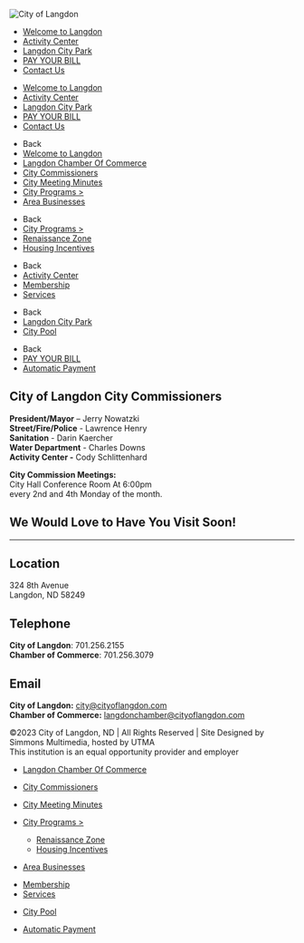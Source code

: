 ![City of Langdon](https://www.cityoflangdon.com/uploads/2/6/0/8/26086443/cityoflangdon-2019logow.png)

- [Welcome to Langdon](https://www.cityoflangdon.com)
- [Activity Center](https://www.cityoflangdon.com/activity-center.html)
- [Langdon City Park](https://www.cityoflangdon.com/langdon-city-park.html)
- [PAY YOUR BILL](https://cityoflangdon.payacp.com)
- [Contact Us](https://www.cityoflangdon.com/contact-us.html)

<!--THE END-->

- [Welcome to Langdon](https://www.cityoflangdon.com)
- [Activity Center](https://www.cityoflangdon.com/activity-center.html)
- [Langdon City Park](https://www.cityoflangdon.com/langdon-city-park.html)
- [PAY YOUR BILL](https://cityoflangdon.payacp.com)
- [Contact Us](https://www.cityoflangdon.com/contact-us.html)

<!--THE END-->

- Back
- [Welcome to Langdon](https://www.cityoflangdon.com)
- [Langdon Chamber Of Commerce](https://www.langdonchamber.com)
- [City Commissioners](https://www.cityoflangdon.com/city-commissioners.html)
- [City Meeting Minutes](https://www.cityoflangdon.com/city-meeting-minutes.html)
- [City Programs &gt;](http:)
- [Area Businesses](https://www.cityoflangdon.com/business.html)

<!--THE END-->

- Back
- [City Programs &gt;](http:)
- [Renaissance Zone](https://www.cityoflangdon.com/renaissance-zone.html)
- [Housing Incentives](https://www.cityoflangdon.com/housing-incentives.html)

<!--THE END-->

- Back
- [Activity Center](https://www.cityoflangdon.com/activity-center.html)
- [Membership](https://www.cityoflangdon.com/membership.html)
- [Services](https://www.cityoflangdon.com/services.html)

<!--THE END-->

- Back
- [Langdon City Park](https://www.cityoflangdon.com/langdon-city-park.html)
- [City Pool](https://www.cityoflangdon.com/city-pool.html)

<!--THE END-->

- Back
- [PAY YOUR BILL](https://cityoflangdon.payacp.com)
- [Automatic Payment](https://www.cityoflangdon.com/automatic-payment.html)

## City of Langdon City Commissioners

**President/Mayor** – Jerry Nowatzki  
**Street/Fire/Police** - Lawrence Henry  
**Sanitation** - Darin Kaercher  
**Water Department** - Charles Downs  
**Activity Center -** Cody Schlittenhard​

**City Commission Meetings:**  
City Hall Conference Room At 6:00pm  
every 2nd and 4th Monday of the month.

## We Would Love to Have You Visit Soon!

* * *

## Location

324 8th Avenue  
Langdon, ND 58249

## Telephone

**City of Langdon**: 701.256.2155  
**Chamber of Commerce**: 701.256.3079

## Email

**City of Langdon:** [city@cityoflangdon.com](mailto:city@cityoflangdon.com)  
**Chamber of Commerce:** [langdonchamber@cityoflangdon.com](mailto:%20langdonchamber@cityoflangdon.com)

©2023 City of Langdon, ND | All Rights Reserved | Site Designed by Simmons Multimedia, hosted by UTMA  
This institution is an equal opportunity provider and employer

- [Langdon Chamber Of Commerce](https://www.langdonchamber.com)
- [City Commissioners](https://www.cityoflangdon.com/city-commissioners.html)
- [City Meeting Minutes](https://www.cityoflangdon.com/city-meeting-minutes.html)
- [City Programs &gt;](http:)
  
  - [Renaissance Zone](https://www.cityoflangdon.com/renaissance-zone.html)
  - [Housing Incentives](https://www.cityoflangdon.com/housing-incentives.html)
- [Area Businesses](https://www.cityoflangdon.com/business.html)

<!--THE END-->

- [Membership](https://www.cityoflangdon.com/membership.html)
- [Services](https://www.cityoflangdon.com/services.html)

<!--THE END-->

- [City Pool](https://www.cityoflangdon.com/city-pool.html)

<!--THE END-->

- [Automatic Payment](https://www.cityoflangdon.com/automatic-payment.html)